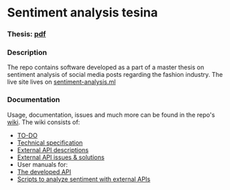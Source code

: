 # Sentiment analysis tesina

### Thesis: [pdf][9]

### Description
The repo contains software developed as a part of a master thesis on sentiment analysis of social media posts regarding the fashion industry. The live site lives on  [sentiment-analysis.ml][1]

### Documentation
Usage, documentation, issues and much more can be found in the repo's [wiki][2].
The wiki consists of:
+ [TO-DO][3]
+ [Technical specification][4]
+ [External API descriptions][5]
+ [External API issues & solutions][6]
+ User manuals for:
 + [The developed API][7]
 + [Scripts to analyze sentiment with external APIs][8]

[1]: http://sentiment-analysis.ml/
[2]: ../../wiki
[3]: ../../wiki/TO-DO
[4]: ../../wiki/Technical-specification
[5]: ../../wiki/External-API-descriptions
[6]: ../../wiki/External-API-issues-&-solutions
[7]: ../../wiki/User-manual:-the-developed-API
[8]: ../../wiki/User-manual:-scripts-to-analyze-sentiment-with-external-APIs
[9]: ./thesis/thesis.pdf

